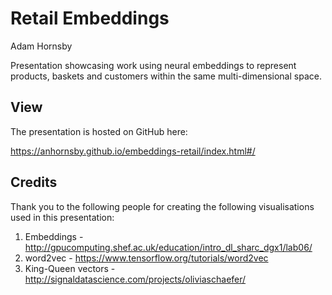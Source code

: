 # Retail Embeddings
Adam Hornsby

Presentation showcasing work using neural embeddings to represent products, baskets and customers within the same multi-dimensional space.

## View

The presentation is hosted on GitHub here:

https://anhornsby.github.io/embeddings-retail/index.html#/

## Credits

Thank you to the following people for creating the following visualisations used in this presentation:

1. Embeddings - http://gpucomputing.shef.ac.uk/education/intro_dl_sharc_dgx1/lab06/
1. word2vec - https://www.tensorflow.org/tutorials/word2vec
1. King-Queen vectors - http://signaldatascience.com/projects/oliviaschaefer/
